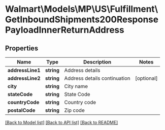 # Walmart\Models\MP\US\Fulfillment\GetInboundShipments200ResponsePayloadInnerReturnAddress

## Properties

Name | Type | Description | Notes
------------ | ------------- | ------------- | -------------
**addressLine1** | **string** | Address details |
**addressLine2** | **string** | Address details continuation | [optional]
**city** | **string** | City name |
**stateCode** | **string** | State Code |
**countryCode** | **string** | Country code |
**postalCode** | **string** | Zip code |


[[Back to Model list]](./) [[Back to API list]](../../../../../README.md#supported-apis) [[Back to README]](../../../../../README.md)
